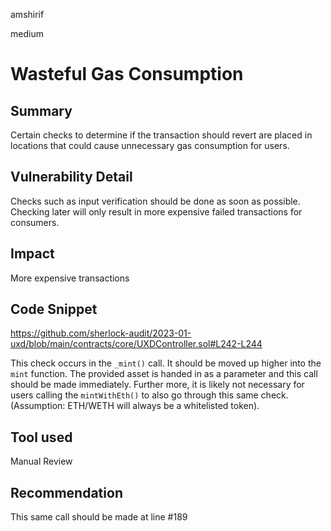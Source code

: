 amshirif

medium

# Wasteful Gas Consumption

## Summary
Certain checks to determine if the transaction should revert are placed in locations that could cause unnecessary gas consumption for users. 

## Vulnerability Detail
Checks such as input verification should be done as soon as possible. Checking later will only result in more expensive failed transactions for consumers.

## Impact
More expensive transactions

## Code Snippet
https://github.com/sherlock-audit/2023-01-uxd/blob/main/contracts/core/UXDController.sol#L242-L244

This check occurs in the `_mint()` call. It should be moved up higher into the `mint` function. The provided asset is handed in as a parameter and this call should be made immediately. Further more, it is likely not necessary for users calling the `mintWithEth()` to also go through this same check. (Assumption: ETH/WETH will always be a whitelisted token).

## Tool used
Manual Review

## Recommendation
This same call should be made at line #189